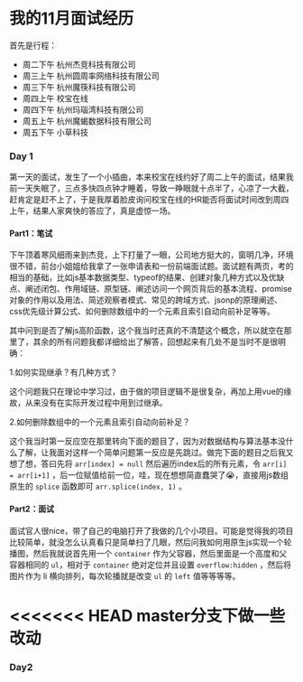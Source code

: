 # 我的11月面试经历

首先是行程：

- 周二下午 杭州杰竞科技有限公司
- 周三上午 杭州圆周率网络科技有限公司
- 周三下午 杭州魔筷科技有限公司
- 周四上午 校宝在线
- 周四下午 杭州玛瑙湾科技有限公司
- 周五上午 杭州魔蝎数据科技有限公司
- 周五下午 小草科技 

### Day 1

第一天的面试，发生了一个小插曲，本来校宝在线约好了周二上午的面试，结果我前一天失眠了，三点多快四点钟才睡着，导致一睁眼就十点半了，心凉了一大截，赶肯定是赶不上了，于是我厚着脸皮询问校宝在线的HR能否将面试时间改到周四上午，结果人家爽快的答应了，真是虚惊一场。

#### Part1：笔试

下午顶着寒风细雨来到杰竞，上下打量了一眼，公司地方挺大的，窗明几净，环境很不错，前台小姐姐给我拿了一张申请表和一份前端面试题。面试题有两页，考的相当的基础，比如js基本数据类型、typeof的结果、创建对象几种方式以及优缺点、阐述闭包、作用域链、原型链、阐述访问一个网页背后的基本流程、promise对象的作用以及用法、简述观察者模式、常见的跨域方式、jsonp的原理阐述、css优先级计算公式、如何删除数组中的一个元素且索引自动向前补足等等。

其中问到是否了解js高阶函数，这个我当时还真的不清楚这个概念，所以就空在那里了，其余的所有问题我都详细给出了解答，回想起来有几处不是当时不是很明确：

1.如何实现继承？有几种方式？ 

​	这个问题我只在理论中学习过，由于做的项目逻辑不是很复杂，再加上用vue的缘故，从来没有在实际开发过程中用到过继承。

2.如何删除数组中的一个元素且索引自动向前补足？

​	这个我当时第一反应空在那里转向下面的题目了，因为对数据结构与算法基本没什么了解，让我面对这样一个简单问题第一反应是先跳过。做完下面的题目之后我又想了想，答曰先将 `arr[index] = null` 然后遍历index后的所有元素，令 `arr[i] = arr[i+1]` ，后一位赋值给前一位，哇，现在想想简直蠢哭了😭，直接用js数组原生的 `splice` 函数即可 `arr.splice(index, 1)` 。

#### Part2：面试

面试官人很nice，带了自己的电脑打开了我做的几个小项目。可能是觉得我的项目比较简单，就没怎么认真看只是简单扫了几眼，然后问我如何用原生js实现一个轮播图，然后我就说首先用一个 `container` 作为父容器，然后里面是一个高度和父容器相同的 `ul`，相对于 `container` 绝对定位并且设置 `overflow:hidden` ，然后将图片作为 li 横向排列，每次轮播就是改变 `ul` 的 `left` 值等等等等。

<<<<<<< HEAD
master分支下做一些改动
=======
### Day2
